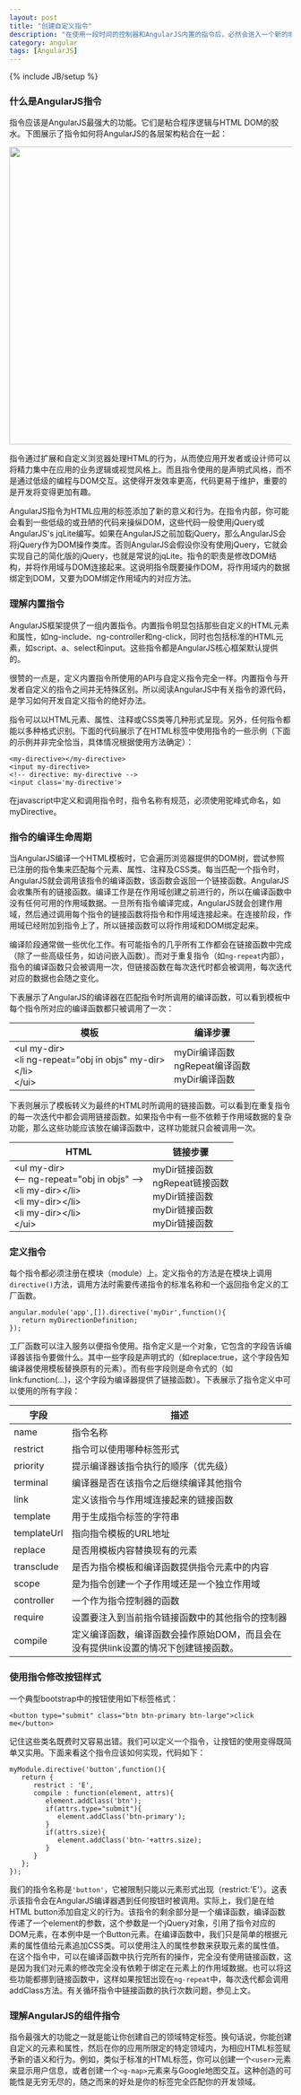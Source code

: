 ```yaml
---
layout: post
title: "创建自定义指令"
description: "在使用一段时间的控制器和AngularJS内置的指令后，必然会进入一个新的境界，你会通过创建自己的自定义指令来教会浏览器一些新的招数，能够像jQuery那样直接操作DOM，重构应用程序以删除部分重复的代码，创建针对非开发者使用的新HTML标签。"
category: angular
tags: [AngularJS]
---
```

{% include JB/setup %}

<div class="p-section">
	<h3>什么是AngularJS指令</h3>
	<p>指令应该是AngularJS最强大的功能。它们是粘合程序逻辑与HTML DOM的胶水。下图展示了指令如何将AngularJS的各层架构粘合在一起：</p>
	<div class="image"><img src="../../../../../images/post/angularjs/directive1.png" width="763" height="531"/></div>
	<p>指令通过扩展和自定义浏览器处理HTML的行为，从而使应用开发者或设计师可以将精力集中在应用的业务逻辑或视觉风格上。而且指令使用的是声明式风格，而不是通过低级的编程与DOM交互。这使得开发效率更高，代码更易于维护，重要的是开发将变得更加有趣。</p>
	<p>AngularJS指令为HTML应用的标签添加了新的意义和行为。在指令内部，你可能会看到一些低级的或丑陋的代码来操纵DOM，这些代码一般使用jQuery或AngularJS's jqLite编写。如果在AngularJS之前加载jQuery，那么AngularJS会将jQuery作为DOM操作类库。否则AngularJS会假设你没有使用jQuery，它就会实现自己的简化版的jQuery，也就是常说的jqLite。指令的职责是修改DOM结构，并将作用域与DOM连接起来。这说明指令既要操作DOM，将作用域内的数据绑定到DOM，又要为DOM绑定作用域内的对应方法。</p>
</div>

<div class="p-section">
	<h3>理解内置指令</h3>
	<p>AngularJS框架提供了一组内置指令。内置指令明显包括那些自定义的HTML元素和属性，如ng-include、ng-controller和ng-click，同时也包括标准的HTML元素，如script、a、select和input。这些指令都是AngularJS核心框架默认提供的。</p>
	<p>很赞的一点是，定义内置指令所使用的API与自定义指令完全一样。内置指令与开发者自定义的指令之间并无特殊区别。所以阅读AngularJS中有关指令的源代码，是学习如何开发自定义指令的绝好办法。</p>
	<p>指令可以以HTML元素、属性、注释或CSS类等几种形式呈现。另外，任何指令都能以多种格式识别。下面的代码展示了在HTML标签中使用指令的一些示例（下面的示例并非完全恰当，具体情况根据使用方法确定）：</p>
<pre><code class="html">&lt;my-directive&gt;&lt;/my-directive&gt;
&lt;input my-directive&gt;
&lt;!-- directive: my-directive --&gt;
&lt;input class='my-directive'&gt;
</code></pre>
	<p>在javascript中定义和调用指令时，指令名称有规范，必须使用驼峰式命名，如myDirective。</p>
</div>

<div class="p-section">
	<h3>指令的编译生命周期</h3>
	<p>当AngularJS编译一个HTML模板时，它会遍历浏览器提供的DOM树，尝试参照已注册的指令集来匹配每个元素、属性、注释及CSS类。每当匹配一个指令时，AngularJS就会调用该指令的编译函数，该函数会返回一个链接函数。AngularJS会收集所有的链接函数。编译工作是在作用域创建之前进行的，所以在编译函数中没有任何可用的作用域数据。一旦所有指令编译完成，AngularJS就会创建作用域，然后通过调用每个指令的链接函数将指令和作用域连接起来。在连接阶段，作用域已经附加到指令上了，所以链接函数可以将作用域和DOM绑定起来。</p>
	<p>编译阶段通常做一些优化工作。有可能指令的几乎所有工作都会在链接函数中完成（除了一些高级任务，如访问嵌入函数）。而对于重复指令（如<code>ng-repeat</code>内部），指令的编译函数只会被调用一次，但链接函数在每次迭代时都会被调用，每次迭代对应的数据也会随之变化。</p>
	<p>下表展示了AngularJS的编译器在匹配指令时所调用的编译函数，可以看到模板中每个指令所对应的编译函数都只被调用了一次：</p>
	<div class="browser">
        <table class="browser">
            <thead>
                <tr>
                    <th>模板</th>
                    <th>编译步骤</th>
                </tr>
            </thead>
			<tbody>
				<tr>
					<td>&lt;ul my-dir&gt;<br>&lt;li ng-repeat="obj in objs" my-dir&gt;<br>&lt;/li&gt;<br>&lt;/ui&gt;</td>
					<td>myDir编译函数<br>ngRepeat编译函数<br>myDir编译函数</td>
				</tr>
				<tr>
				</tr>
			</tbody>
        </table>
    </div>
	<p>下表则展示了模板转义为最终的HTML时所调用的链接函数。可以看到在重复指令的每一次迭代中都会调用链接函数。如果指令中有一些不依赖于作用域数据的复杂功能，那么这些功能应该放在编译函数中，这样功能就只会被调用一次。</p>
	<div class="browser">
        <table class="browser">
            <thead>
                <tr>
                    <th>HTML</th>
                    <th>链接步骤</th>
                </tr>
            </thead>
			<tbody>
				<tr>
					<td>&lt;ul my-dir&gt;<br>&lt;-- ng-repeat="obj in objs" --&gt;<br>&lt;li my-dir&gt;&lt;/li&gt;<br>&lt;li my-dir&gt;&lt;/li&gt;<br>&lt;li my-dir&gt;&lt;/li&gt;<br>&lt;/ui&gt;</td>
					<td>myDir链接函数<br>ngRepeat链接函数<br>myDir链接函数<br>myDir链接函数<br>myDir链接函数</td>
				</tr>
				<tr>
				</tr>
			</tbody>
        </table>
    </div>
</div>

<div class="p-section">
	<h3>定义指令</h3>
	<p>每个指令都必须注册在模块（module）上。定义指令的方法是在模块上调用<code>directive()</code>方法，调用方法时需要传递指令的标准名称和一个返回指令定义的工厂函数。</p>
<pre><code class="javascript">angular.module('app',[]).directive('myDir',function(){
   return myDirectionDefinition;
});
</code></pre>
	<p>工厂函数可以注入服务以便指令使用。指令定义是一个对象，它包含的字段告诉编译器该指令要做什么。其中一些字段是声明式的（如replace:true，这个字段告知编译器使用模板替换原有的元素）。而有些字段则是命令式的（如link:function(...)，这个字段为编译器提供了链接函数）。下表展示了指令定义中可以使用的所有字段：</p>
	<div class="browser">
        <table class="browser">
            <thead>
                <tr>
                    <th>字段</th>
                    <th>描述</th>
                </tr>
            </thead>
			<tbody>
				<tr>
					<td>name</td>
					<td>指令名称</td>
				</tr>
				<tr>
					<td>restrict</td>
					<td>指令可以使用哪种标签形式</td>
				</tr>
				<tr>
					<td>priority</td>
					<td>提示编译器该指令执行的顺序（优先级）</td>
				</tr>
				<tr>
					<td>terminal</td>
					<td>编译器是否在该指令之后继续编译其他指令</td>
				</tr>
				<tr>
					<td>link</td>
					<td>定义该指令与作用域连接起来的链接函数</td>
				</tr>
				<tr>
					<td>template</td>
					<td>用于生成指令标签的字符串</td>
				</tr>
				<tr>
					<td>templateUrl</td>
					<td>指向指令模板的URL地址</td>
				</tr>
				<tr>
					<td>replace</td>
					<td>是否用模板内容替换现有的元素</td>
				</tr>
				<tr>
					<td>transclude</td>
					<td>是否为指令模板和编译函数提供指令元素中的内容</td>
				</tr>
				<tr>
					<td>scope</td>
					<td>是为指令创建一个子作用域还是一个独立作用域</td>
				</tr>
				<tr>
					<td>controller</td>
					<td>一个作为指令控制器的函数</td>
				</tr>
				<tr>
					<td>require</td>
					<td>设置要注入到当前指令链接函数中的其他指令的控制器</td>
				</tr>
				<tr>
					<td>compile</td>
					<td>定义编译函数，编译函数会操作原始DOM，而且会在没有提供link设置的情况下创建链接函数。</td>
				</tr>
			</tbody>
        </table>
    </div>
</div>

<div class="p-section">
	<h3>使用指令修改按钮样式</h3>
	<p>一个典型bootstrap中的按钮使用如下标签格式：</p>
<pre><code class="html">&lt;button type="submit" class="btn btn-primary btn-large"&gt;click me&lt;/button&gt;
</code></pre>	
	<p>记住这些类名既费时又容易出错。我们可以定义一个指令，让按钮的使用变得既简单又实用。下面来看这个指令应该如何实现，代码如下：</p>
<pre><code class="javascript">myModule.directive('button',function(){
   return {
      restrict : 'E',
	  compile : function(element, attrs){
	     element.addClass('btn');
		 if(attrs.type="submit"){
		    element.addClass('btn-primary');
		 }
		 if(attrs.size){
		    element.addClass('btn-'+attrs.size);
		 }
	  }
   };
});
</code></pre>
	<p>我们的指令名称是<code>'button'</code>，它被限制只能以元素形式出现（restrict:'E'）。这表示该指令会在AngularJS编译器遇到任何按钮时被调用。实际上，我们是在给HTML button添加自定义的行为。该指令的剩余部分是一个编译函数，编译函数传递了一个element的参数，这个参数是一个jQuery对象，引用了指令对应的DOM元素，在本例中是一个Button元素。在编译函数中，我们只是简单的根据元素的属性值给元素追加CSS类。可以使用注入的属性参数来获取元素的属性值。在这个指令中，可以在编译函数中执行完所有的操作，完全没有使用链接函数，这是因为我们对元素的修改完全没有依赖于绑定在元素上的作用域数据。也可以将这些功能都挪到链接函数中，这样如果按钮出现在<code>ng-repeat</code>中，每次迭代都会调用addClass方法。有关循环指令中链接函数的执行次数问题，参见上文。</p>
</div>

<div class="p-section">
	<h3>理解AngularJS的组件指令</h3>
	<p>指令最强大的功能之一就是能让你创建自己的领域特定标签。换句话说，你能创建自定义的元素和属性，然后在你的应用所限定的特定领域内，为相应HTML标签赋予新的语义和行为。例如，类似于标准的HTML标签，你可以创建一个<code>&lt;user&gt;</code>元素来显示用户信息，或者创建一个<code>&lt;g-map&gt;</code>元素来与Google地图交互。这种创造的可能性是无穷无尽的，随之而来的好处是你的标签完全匹配你的开发领域。</p>
</div>